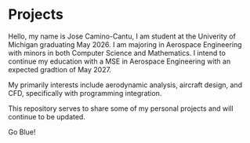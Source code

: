 # Projects

Hello, my name is Jose Camino-Cantu, I am student at the Univerity of Michigan graduating May 2026.
I am majoring in Aerospace Engineering with minors in both Computer Science and Mathematics.
I intend to continue my education with a MSE in Aerospace Engineering with an expected gradtion of May 2027.

My primarily interests include aerodynamic analysis, aircraft design, and CFD, specifically with programming integration. 

This repository serves to share some of my personal projects and will continue to be updated. 

Go Blue!
